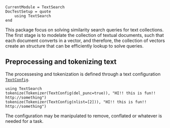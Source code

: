```@meta

CurrentModule = TextSearch
DocTestSetup = quote
    using TextSearch
end
```

This package focus on solving similarity search queries for text collections. The first stage is to modelate the collection of textual documents, such that each document converts in a vector, and therefore, the collection of vectors create an structure that can be efficiently lookup to solve queries.


## Preprocessing and tokenizing text

The processesing and tokenization is defined through a text configuration [`TextConfig`](@ref).

```@repl Preprocessing
using TextSearch
tokenize(Tokenizer(TextConfig(del_punc=true)), "HI!! this is fun!! http://something")
tokenize(Tokenizer(TextConfig(nlist=[2])), "HI!! this is fun!! http://something")
```


The configuration may be manipulated to remove, conflated or whatever is needed for a task. 
